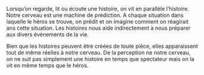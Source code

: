 Lorsqu’on regarde, lit ou écoute une histoire, on vit en parallèle l’histoire. Notre cerveau est une machine de prédiction. A chaque situation dans laquelle le héros se trouve, on prédit et on imagine comment on réagirait ans cette situation. Les histoires nous aide indirectement à nous préparer aux divers évènements de la vie.

Bien que les histoires peuvent être créées de toute pièce, elles apparaissent tout de même réelles à notre cerveau. De la perception ne notre cerveau, on ne suit pas simplement une histoire en temps que spectateur mais on la vit en même temps que le héros.